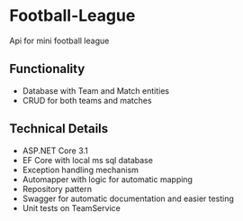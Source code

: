 # Football-League

Api for mini football league

## Functionality

* Database with Team and Match entities
* CRUD for both teams and matches

## Technical Details

* ASP.NET Core 3.1
* EF Core with local ms sql database
* Exception handling mechanism
* Automapper with logic for automatic mapping
* Repository pattern
* Swagger for automatic documentation and easier testing
* Unit tests on TeamService
